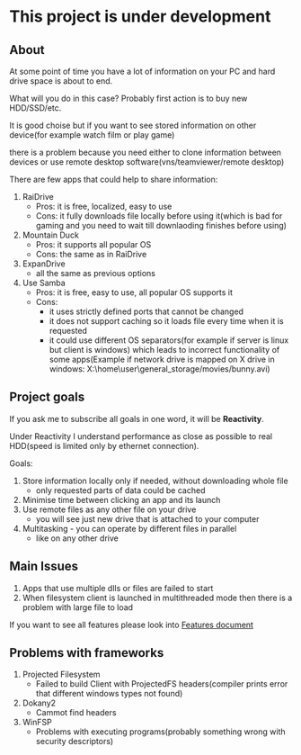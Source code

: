 # This project is under development

## About

At some point of time you have a lot of information on your PC and hard drive space is about to end.

What will you do in this case?
Probably first action is to buy new HDD/SSD/etc.

It is good choise but if you want to see stored information on other device(for example watch film or play game)

there is a problem because you need either to clone information between devices or use remote desktop software(vns/teamviewer/remote desktop)

There are few apps that could help to share information:
1. RaiDrive
    - Pros: it is free, localized, easy to use
    - Cons: it fully downloads file locally before using it(which is bad for gaming and you need to wait till downlaoding finishes before using)
2. Mountain Duck
    - Pros: it supports all popular OS
    - Cons: the same as in RaiDrive
3. ExpanDrive
    - all the same as previous options
4. Use Samba
    - Pros: it is free, easy to use, all popular OS supports it
    - Cons:
      - it uses strictly defined ports that cannot be changed
      - it does not support caching so it loads file every time when it is requested
      - it could use different OS separators(for example if server is linux but client is windows) which leads to incorrect functionality of some apps(Example if network drive is mapped on X drive in windows: X:\home\user\general_storage/movies/bunny.avi)

## Project goals

If you ask me to subscribe all goals in one word, it will be **Reactivity**.

Under Reactivity I understand performance as close as possible to real HDD(speed is limited only by ethernet connection).

Goals:
1. Store information locally only if needed, without downloading whole file
    - only requested parts of data could be cached
2. Minimise time between clicking an app and its launch
3. Use remote files as any other file on your drive
    - you will see just new drive that is attached to your computer
4. Multitasking - you can operate by different files in parallel
    - like on any other drive

## Main Issues

1. Apps that use multiple dlls or files are failed to start
2. When filesystem client is launched in multithreaded mode then there is a problem with large file to load

If you want to see all features please look into [Features document](Features.md)

## Problems with frameworks
1) Projected Filesystem
    - Failed to build Client with ProjectedFS headers(compiler prints error that different windows types not found)
2) Dokany2
    - Cammot find headers
3) WinFSP
    - Problems with executing programs(probably something wrong with security descriptors)
